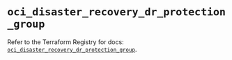 # `oci_disaster_recovery_dr_protection_group`

Refer to the Terraform Registry for docs: [`oci_disaster_recovery_dr_protection_group`](https://registry.terraform.io/providers/hashicorp/oci/7.19.0/docs/resources/disaster_recovery_dr_protection_group).
